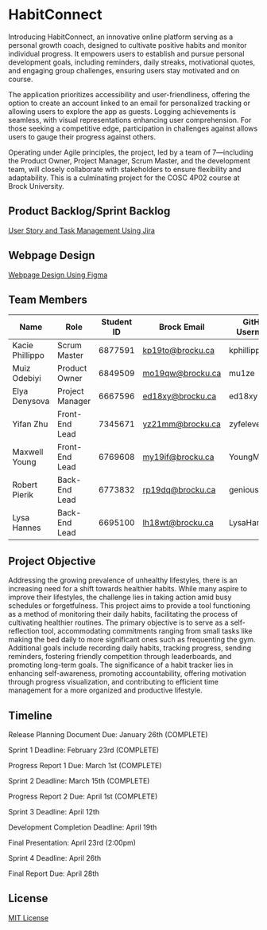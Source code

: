 # HabitConnect

Introducing HabitConnect, an innovative online platform serving as a personal growth coach, designed to cultivate positive habits and monitor individual progress. It empowers users to establish and pursue personal development goals, including reminders, daily streaks, motivational quotes, and engaging group challenges, ensuring users stay motivated and on course.

The application prioritizes accessibility and user-friendliness, offering the option to create an account linked to an email for personalized tracking or allowing users to explore the app as guests. Logging achievements is seamless, with visual representations enhancing user comprehension. For those seeking a competitive edge, participation in challenges against allows users to gauge their progress against others.

Operating under Agile principles, the project, led by a team of 7—including the Product Owner, Project Manager, Scrum Master, and the development team, will closely collaborate with stakeholders to ensure flexibility and adaptability. This is a culminating project for the COSC 4P02 course at Brock University.

## Product Backlog/Sprint Backlog

[User Story and Task Management Using Jira](https://habittracker.atlassian.net/jira/software/projects/SCRUM/boards/1) 

## Webpage Design

[Webpage Design Using Figma](https://www.figma.com/file/g4kPNHlQEehR718MbzswRJ/Design?type=design&node-id=0%3A1&mode=design&t=GJo5eAb9d65voeO9-1)

## Team Members

| Name            | Role            | Student ID | Brock Email      | GitHub Username |
| --------------- | --------------- | ---------- | ---------------- | ------------    |
| Kacie Phillippo | Scrum Master    | 6877591    | kp19to@brocku.ca | kphillippo      |
| Muiz Odebiyi    | Product Owner   | 6849509    | mo19qw@brocku.ca | mu1ze           |
| Elya Denysova   | Project Manager | 6667596    | ed18xy@brocku.ca | ed18xy          |
| Yifan Zhu       | Front-End Lead  | 7345671    | yz21mm@brocku.ca | zyfeleven       |
| Maxwell Young   | Front-End Lead  | 6769608    | my19if@brocku.ca | YoungMaxwell    |
| Robert Pierik   | Back-End Lead   | 6773832    | rp19dq@brocku.ca | genious97       |
| Lysa Hannes     | Back-End Lead   | 6695100    | lh18wt@brocku.ca | LysaHannes      |

## Project Objective

Addressing the growing prevalence of unhealthy lifestyles, there is an increasing need for a shift towards healthier habits. While many aspire to improve their lifestyles, the challenge lies in taking action amid busy schedules or forgetfulness. This project aims to provide a tool functioning as a method of monitoring their daily habits, facilitating the process of cultivating healthier routines. The primary objective is to serve as a self-reflection tool, accommodating commitments ranging from small tasks like making the bed daily to more significant ones such as frequenting the gym. Additional goals include recording daily habits, tracking progress, sending reminders, fostering friendly competition through leaderboards, and promoting long-term goals. The significance of a habit tracker lies in enhancing self-awareness, promoting accountability, offering motivation through progress visualization, and contributing to efficient time management for a more organized and productive lifestyle.

## Timeline

Release Planning Document Due: January 26th (COMPLETE)

Sprint 1 Deadline: February 23rd (COMPLETE)

Progress Report 1 Due: March 1st (COMPLETE)

Sprint 2 Deadline: March 15th (COMPLETE)

Progress Report 2 Due: April 1st (COMPLETE)

Sprint 3 Deadline: April 12th 

Development Completion Deadline: April 19th

Final Presentation: April 23rd (2:00pm)

Sprint 4 Deadline: April 26th

Final Report Due: April 28th

## License

[MIT License](https://choosealicense.com/licenses/mit/)
